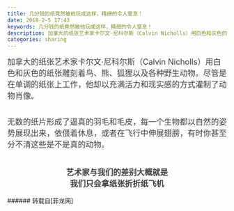 ```yaml
---
title: 几分钱的纸竟然被他玩成这样，精细的令人窒息！
date: 2018-2-5 17:43
keywords: 几分钱的纸竟然被他玩成这样，精细的令人窒息！
description: 加拿大的纸张艺术家卡尔文·尼科尔斯（Calvin Nicholls）用白色和灰色的纸张雕刻着鸟、熊、狐狸以及各种野生动物。尽管是在单调的纸张上工作，他却以充满活力和现实感的方式灌制了动物肖像。无数的纸片形成了逼真的羽毛和毛皮，每一个生物都以自然的姿势展现出来，依偎着休息，或者在飞行中伸展翅膀，有时你甚至分不清这些是不是真的动物。 艺术家与我们的差别大概就是  我们只会拿纸张折折纸飞机 
categories: sharing
---
```

<td class="t_f" id="postmessage_1134347">

<div align="left"><font style="color:rgb(62, 62, 62)"><font face="-apple-system-font, &amp;quot"><font style="font-size:18px">加拿大的纸张艺术家卡尔文·尼科尔斯（Calvin Nicholls）用白色和灰色的纸张雕刻着鸟、熊、狐狸以及各种野生动物。尽管是在单调的纸张上工作，他却以充满活力和现实感的方式灌制了动物肖像。</font></font></font></div><br/>
<div align="left"><font style="color:rgb(62, 62, 62)"><font face="-apple-system-font, &amp;quot"><font style="font-size:18px"><img alt="" border="0" class="zoom" data-cf-modified-3606068ddc5c4b49086e19ce-="" file="https://mmbiz.qpic.cn/mmbiz_jpg/1Eo86IE01wnmnVtrxBEKunkBd080R5WEAOy9XicvahnmcWL6euC8VfHOhEASjO6THYyqA6wATh6jhibsficXrDscA/640" id="aimg_FxYRX" lazyloadthumb="1" onclick="" onmouseover="" src="https://mmbiz.qpic.cn/mmbiz_jpg/1Eo86IE01wnmnVtrxBEKunkBd080R5WEAOy9XicvahnmcWL6euC8VfHOhEASjO6THYyqA6wATh6jhibsficXrDscA/640"/></font></font></font></div><br/>
<div align="left"><font style="color:rgb(62, 62, 62)"><font face="-apple-system-font, &amp;quot"><font style="font-size:18px">无数的纸片形成了逼真的羽毛和毛皮，每一个生物都以自然的姿势展现出来，依偎着休息，或者在飞行中伸展翅膀，有时你甚至分不清这些是不是真的动物。</font></font></font></div><div align="left"><font style="color:rgb(62, 62, 62)"><font face="-apple-system-font, &amp;quot"><font style="font-size:18px"><br/>
</font></font></font></div><div align="left"><font style="color:rgb(62, 62, 62)"><font face="-apple-system-font, &amp;quot"><font style="font-size:18px"><img alt="" border="0" class="zoom" data-cf-modified-3606068ddc5c4b49086e19ce-="" file="https://mmbiz.qpic.cn/mmbiz_jpg/1Eo86IE01wnmnVtrxBEKunkBd080R5WEiaOPWyQExw3DbHwUuAw1A96DW5jkxiaUyIob9SMyZP0vOQUGOjYKrKicQ/640" id="aimg_q9lNq" lazyloadthumb="1" onclick="" onmouseover="" src="https://mmbiz.qpic.cn/mmbiz_jpg/1Eo86IE01wnmnVtrxBEKunkBd080R5WEiaOPWyQExw3DbHwUuAw1A96DW5jkxiaUyIob9SMyZP0vOQUGOjYKrKicQ/640"/></font></font></font></div><div align="left"><font style="color:rgb(62, 62, 62)"><font face="-apple-system-font, &amp;quot"><font style="font-size:18px"><img alt="" border="0" class="zoom" data-cf-modified-3606068ddc5c4b49086e19ce-="" file="https://mmbiz.qpic.cn/mmbiz_jpg/1Eo86IE01wnmnVtrxBEKunkBd080R5WElu9JiaebG7N1HibuIntFS8icrTZ0uicWpRqcXibvJMrn7Uh7guuHHfRevnQ/640" id="aimg_rwNc5" lazyloadthumb="1" onclick="" onmouseover="" src="https://mmbiz.qpic.cn/mmbiz_jpg/1Eo86IE01wnmnVtrxBEKunkBd080R5WElu9JiaebG7N1HibuIntFS8icrTZ0uicWpRqcXibvJMrn7Uh7guuHHfRevnQ/640"/></font></font></font></div><div align="left"><font style="color:rgb(62, 62, 62)"><font face="-apple-system-font, &amp;quot"><font style="font-size:18px"><img alt="" border="0" class="zoom" data-cf-modified-3606068ddc5c4b49086e19ce-="" file="https://mmbiz.qpic.cn/mmbiz_jpg/1Eo86IE01wnmnVtrxBEKunkBd080R5WEQYajdl9phIaNFbKZV5qkth0fQMGWRvL4tZd4PISP5s8QVMcia7PfUVg/640" id="aimg_k2ycN" lazyloadthumb="1" onclick="" onmouseover="" src="https://mmbiz.qpic.cn/mmbiz_jpg/1Eo86IE01wnmnVtrxBEKunkBd080R5WEQYajdl9phIaNFbKZV5qkth0fQMGWRvL4tZd4PISP5s8QVMcia7PfUVg/640"/></font></font></font></div><div align="left"><font style="color:rgb(62, 62, 62)"><font face="-apple-system-font, &amp;quot"><font style="font-size:18px"><img alt="" border="0" class="zoom" data-cf-modified-3606068ddc5c4b49086e19ce-="" file="https://mmbiz.qpic.cn/mmbiz_jpg/1Eo86IE01wnmnVtrxBEKunkBd080R5WE5AdoDZ18Zjw4NBEj4mB3ZjbguugwrgkY7djggq3kBZF1S5H3T1Hebw/640" id="aimg_npDfF" lazyloadthumb="1" onclick="" onmouseover="" src="https://mmbiz.qpic.cn/mmbiz_jpg/1Eo86IE01wnmnVtrxBEKunkBd080R5WE5AdoDZ18Zjw4NBEj4mB3ZjbguugwrgkY7djggq3kBZF1S5H3T1Hebw/640"/></font></font></font></div><div align="left"><font style="color:rgb(62, 62, 62)"><font face="-apple-system-font, &amp;quot"><font style="font-size:18px"><img alt="" border="0" class="zoom" data-cf-modified-3606068ddc5c4b49086e19ce-="" file="https://mmbiz.qpic.cn/mmbiz_jpg/1Eo86IE01wnmnVtrxBEKunkBd080R5WEbib3ibryb0EhS7rU5QxuDCtwGLR548iawVaXBpcyBwnMWeKqppbUYicNLw/640" id="aimg_v567R" lazyloadthumb="1" onclick="" onmouseover="" src="https://mmbiz.qpic.cn/mmbiz_jpg/1Eo86IE01wnmnVtrxBEKunkBd080R5WEbib3ibryb0EhS7rU5QxuDCtwGLR548iawVaXBpcyBwnMWeKqppbUYicNLw/640"/></font></font></font></div><div align="left"><font style="color:rgb(62, 62, 62)"><font face="-apple-system-font, &amp;quot"><font style="font-size:18px"><img alt="" border="0" class="zoom" data-cf-modified-3606068ddc5c4b49086e19ce-="" file="https://mmbiz.qpic.cn/mmbiz_jpg/1Eo86IE01wnmnVtrxBEKunkBd080R5WEkCtAqhic1caHzkcxtDibSHURd38FCl6ib3L7qJIM2NJHykQw7MS3fNGXQ/640" id="aimg_D6X8E" lazyloadthumb="1" onclick="" onmouseover="" src="https://mmbiz.qpic.cn/mmbiz_jpg/1Eo86IE01wnmnVtrxBEKunkBd080R5WEkCtAqhic1caHzkcxtDibSHURd38FCl6ib3L7qJIM2NJHykQw7MS3fNGXQ/640"/></font></font></font></div><div align="left"><font style="color:rgb(62, 62, 62)"><font face="-apple-system-font, &amp;quot"><font style="font-size:18px"><img alt="" border="0" class="zoom" data-cf-modified-3606068ddc5c4b49086e19ce-="" file="https://mmbiz.qpic.cn/mmbiz_jpg/1Eo86IE01wnmnVtrxBEKunkBd080R5WEGnN1MrW8f4N3Scn5QHxUuaOIZwDtbTib2Yib5cEGkrMdy8nFG1fV5oaQ/640" id="aimg_vM1tp" lazyloadthumb="1" onclick="" onmouseover="" src="https://mmbiz.qpic.cn/mmbiz_jpg/1Eo86IE01wnmnVtrxBEKunkBd080R5WEGnN1MrW8f4N3Scn5QHxUuaOIZwDtbTib2Yib5cEGkrMdy8nFG1fV5oaQ/640"/></font></font></font></div><div align="left"><font style="color:rgb(62, 62, 62)"><font face="-apple-system-font, &amp;quot"><font style="font-size:18px"><img alt="" border="0" class="zoom" data-cf-modified-3606068ddc5c4b49086e19ce-="" file="https://mmbiz.qpic.cn/mmbiz_jpg/1Eo86IE01wnmnVtrxBEKunkBd080R5WE4OSs2NFjibW3ib2EMtNLQucSxIuuP8q4UIwSwhUTjfpv1DMgUhgcr0EA/640" id="aimg_XPXaS" lazyloadthumb="1" onclick="" onmouseover="" src="https://mmbiz.qpic.cn/mmbiz_jpg/1Eo86IE01wnmnVtrxBEKunkBd080R5WE4OSs2NFjibW3ib2EMtNLQucSxIuuP8q4UIwSwhUTjfpv1DMgUhgcr0EA/640"/></font></font></font></div><div align="left"><font style="color:rgb(62, 62, 62)"><font face="-apple-system-font, &amp;quot"><font style="font-size:18px"><img alt="" border="0" class="zoom" data-cf-modified-3606068ddc5c4b49086e19ce-="" file="https://mmbiz.qpic.cn/mmbiz_jpg/1Eo86IE01wnmnVtrxBEKunkBd080R5WE5HBgKlkZWCDJZKIEuTt6ib0R6txMsHia1jrVY0zP0ZHQ4fPfXUUsmd3Q/640" id="aimg_QB9uU" lazyloadthumb="1" onclick="" onmouseover="" src="https://mmbiz.qpic.cn/mmbiz_jpg/1Eo86IE01wnmnVtrxBEKunkBd080R5WE5HBgKlkZWCDJZKIEuTt6ib0R6txMsHia1jrVY0zP0ZHQ4fPfXUUsmd3Q/640"/></font></font></font></div><div align="left"><font style="color:rgb(62, 62, 62)"><font face="-apple-system-font, &amp;quot"><font style="font-size:18px"><img alt="" border="0" class="zoom" data-cf-modified-3606068ddc5c4b49086e19ce-="" file="https://mmbiz.qpic.cn/mmbiz_jpg/1Eo86IE01wnmnVtrxBEKunkBd080R5WElUyEggfqvqLRWNqXAENUJZz7fINMOZJECWzO75mF1bVc4icrYyHURVw/640" id="aimg_fTqp9" lazyloadthumb="1" onclick="" onmouseover="" src="https://mmbiz.qpic.cn/mmbiz_jpg/1Eo86IE01wnmnVtrxBEKunkBd080R5WElUyEggfqvqLRWNqXAENUJZz7fINMOZJECWzO75mF1bVc4icrYyHURVw/640"/></font></font></font></div><div align="left"><font style="color:rgb(62, 62, 62)"><font face="-apple-system-font, &amp;quot"><font style="font-size:18px"><img alt="" border="0" class="zoom" data-cf-modified-3606068ddc5c4b49086e19ce-="" file="https://mmbiz.qpic.cn/mmbiz_jpg/1Eo86IE01wnmnVtrxBEKunkBd080R5WEYTXO4yb10vm6Weo76exqy59Amj7cs3gM2262ETOiaLibejiaJNastDsQg/640" id="aimg_Sfehc" lazyloadthumb="1" onclick="" onmouseover="" src="https://mmbiz.qpic.cn/mmbiz_jpg/1Eo86IE01wnmnVtrxBEKunkBd080R5WEYTXO4yb10vm6Weo76exqy59Amj7cs3gM2262ETOiaLibejiaJNastDsQg/640"/></font></font></font></div><div align="left"><font style="color:rgb(62, 62, 62)"><font face="-apple-system-font, &amp;quot"><font style="font-size:18px"><img alt="" border="0" class="zoom" data-cf-modified-3606068ddc5c4b49086e19ce-="" file="https://mmbiz.qpic.cn/mmbiz_jpg/1Eo86IE01wnmnVtrxBEKunkBd080R5WEj3sXr5XLB4QCZtBCRTDVZFKvwYwsmpBp1RoGKgWKnn1jGMnsGVP5Gg/640" id="aimg_xKHk5" lazyloadthumb="1" onclick="" onmouseover="" src="https://mmbiz.qpic.cn/mmbiz_jpg/1Eo86IE01wnmnVtrxBEKunkBd080R5WEj3sXr5XLB4QCZtBCRTDVZFKvwYwsmpBp1RoGKgWKnn1jGMnsGVP5Gg/640"/></font></font></font></div><div align="left"><font style="color:rgb(62, 62, 62)"><font face="-apple-system-font, &amp;quot"><font style="font-size:18px"><img alt="" border="0" class="zoom" data-cf-modified-3606068ddc5c4b49086e19ce-="" file="https://mmbiz.qpic.cn/mmbiz_jpg/1Eo86IE01wnmnVtrxBEKunkBd080R5WEVz2JrXSRpQgDu9SdE2bdmJVw5UXAElVZ7BYxZtTYWFJr0fJtBsgpXg/640" id="aimg_hKgFE" lazyloadthumb="1" onclick="" onmouseover="" src="https://mmbiz.qpic.cn/mmbiz_jpg/1Eo86IE01wnmnVtrxBEKunkBd080R5WEVz2JrXSRpQgDu9SdE2bdmJVw5UXAElVZ7BYxZtTYWFJr0fJtBsgpXg/640"/></font></font></font></div><div align="left"><font style="color:rgb(62, 62, 62)"><font face="-apple-system-font, &amp;quot"><font style="font-size:18px"><img alt="" border="0" class="zoom" data-cf-modified-3606068ddc5c4b49086e19ce-="" file="https://mmbiz.qpic.cn/mmbiz_jpg/1Eo86IE01wnmnVtrxBEKunkBd080R5WEgK9k9O5YhKM4AuTvlHuOwlL6Ru8TW4xkoOYGPEOlxibry2AzOubmDRA/640" id="aimg_geYIc" lazyloadthumb="1" onclick="" onmouseover="" src="https://mmbiz.qpic.cn/mmbiz_jpg/1Eo86IE01wnmnVtrxBEKunkBd080R5WEgK9k9O5YhKM4AuTvlHuOwlL6Ru8TW4xkoOYGPEOlxibry2AzOubmDRA/640"/></font></font></font></div><div align="left"><font style="color:rgb(62, 62, 62)"><font face="-apple-system-font, &amp;quot"><font style="font-size:18px"><img alt="" border="0" class="zoom" data-cf-modified-3606068ddc5c4b49086e19ce-="" file="https://mmbiz.qpic.cn/mmbiz_jpg/1Eo86IE01wnmnVtrxBEKunkBd080R5WEc2PrWOhMxgdsqwriaZnLwt91W3ibMs4hgQo21T79VmQTQFTjnuG3IA5w/640" id="aimg_BQrsR" lazyloadthumb="1" onclick="" onmouseover="" src="https://mmbiz.qpic.cn/mmbiz_jpg/1Eo86IE01wnmnVtrxBEKunkBd080R5WEc2PrWOhMxgdsqwriaZnLwt91W3ibMs4hgQo21T79VmQTQFTjnuG3IA5w/640"/></font></font></font></div><div align="left"><font style="color:rgb(62, 62, 62)"><font face="-apple-system-font, &amp;quot"><font style="font-size:18px"><img alt="" border="0" class="zoom" data-cf-modified-3606068ddc5c4b49086e19ce-="" file="https://mmbiz.qpic.cn/mmbiz_jpg/1Eo86IE01wnmnVtrxBEKunkBd080R5WEmcFTpfQZDiaLbatjJJqJBia2zSun7mwcpWSETeDxmwSiaKQSH7t7Agpuw/640" id="aimg_epeP0" lazyloadthumb="1" onclick="" onmouseover="" src="https://mmbiz.qpic.cn/mmbiz_jpg/1Eo86IE01wnmnVtrxBEKunkBd080R5WEmcFTpfQZDiaLbatjJJqJBia2zSun7mwcpWSETeDxmwSiaKQSH7t7Agpuw/640"/></font></font></font></div><div align="left"><font style="color:rgb(62, 62, 62)"><font face="-apple-system-font, &amp;quot"><font style="font-size:18px"><img alt="" border="0" class="zoom" data-cf-modified-3606068ddc5c4b49086e19ce-="" file="https://mmbiz.qpic.cn/mmbiz_jpg/1Eo86IE01wnmnVtrxBEKunkBd080R5WE3GnmibQhkVFJld7SMKdTp1tWG4ezNWS8gLany2iagSQlicOicJduWxnBFQ/640" id="aimg_k2XaI" lazyloadthumb="1" onclick="" onmouseover="" src="https://mmbiz.qpic.cn/mmbiz_jpg/1Eo86IE01wnmnVtrxBEKunkBd080R5WE3GnmibQhkVFJld7SMKdTp1tWG4ezNWS8gLany2iagSQlicOicJduWxnBFQ/640"/></font></font></font></div><div align="left"><font style="color:rgb(62, 62, 62)"><font face="-apple-system-font, &amp;quot"><font style="font-size:18px"><img alt="" border="0" class="zoom" data-cf-modified-3606068ddc5c4b49086e19ce-="" file="https://mmbiz.qpic.cn/mmbiz_jpg/1Eo86IE01wnmnVtrxBEKunkBd080R5WEwRd5r9ibUze1QQOQcFrZacibyd9o0iaIgQYa6RsRPTKdibg7ZiatzkZVLmw/640" id="aimg_jcJEw" lazyloadthumb="1" onclick="" onmouseover="" src="https://mmbiz.qpic.cn/mmbiz_jpg/1Eo86IE01wnmnVtrxBEKunkBd080R5WEwRd5r9ibUze1QQOQcFrZacibyd9o0iaIgQYa6RsRPTKdibg7ZiatzkZVLmw/640"/></font></font></font></div><div align="left"><font style="color:rgb(62, 62, 62)"><font face="-apple-system-font, &amp;quot"><font style="font-size:18px"><img alt="" border="0" class="zoom" data-cf-modified-3606068ddc5c4b49086e19ce-="" file="https://mmbiz.qpic.cn/mmbiz_jpg/1Eo86IE01wnmnVtrxBEKunkBd080R5WEXhL9p97CbQgYdhcfrg9bWv79H6gvxdLXxfMoBO12hL2sLuPARdicXEg/640" id="aimg_q9eKV" lazyloadthumb="1" onclick="" onmouseover="" src="https://mmbiz.qpic.cn/mmbiz_jpg/1Eo86IE01wnmnVtrxBEKunkBd080R5WEXhL9p97CbQgYdhcfrg9bWv79H6gvxdLXxfMoBO12hL2sLuPARdicXEg/640"/></font></font></font></div><div align="left"><font style="color:rgb(62, 62, 62)"><font face="-apple-system-font, &amp;quot"><font style="font-size:18px"><img alt="" border="0" class="zoom" data-cf-modified-3606068ddc5c4b49086e19ce-="" file="https://mmbiz.qpic.cn/mmbiz_jpg/1Eo86IE01wnmnVtrxBEKunkBd080R5WEWTfzrDgWkqfrQe1WV4U1AhFRp89icBGJdcCrWwor7DtIZ7RnXPlaKew/640" id="aimg_KDuxX" lazyloadthumb="1" onclick="" onmouseover="" src="https://mmbiz.qpic.cn/mmbiz_jpg/1Eo86IE01wnmnVtrxBEKunkBd080R5WEWTfzrDgWkqfrQe1WV4U1AhFRp89icBGJdcCrWwor7DtIZ7RnXPlaKew/640"/></font></font></font></div><div align="left"><font style="color:rgb(62, 62, 62)"><font face="-apple-system-font, &amp;quot"><font style="font-size:18px"><img alt="" border="0" class="zoom" data-cf-modified-3606068ddc5c4b49086e19ce-="" file="https://mmbiz.qpic.cn/mmbiz_jpg/1Eo86IE01wnmnVtrxBEKunkBd080R5WEqAd0oiauYphQYIGFQLegCWAdJmnkn8Xia7YKhGEia25W37edv6VvLiazSA/640" id="aimg_scbW5" lazyloadthumb="1" onclick="" onmouseover="" src="https://mmbiz.qpic.cn/mmbiz_jpg/1Eo86IE01wnmnVtrxBEKunkBd080R5WEqAd0oiauYphQYIGFQLegCWAdJmnkn8Xia7YKhGEia25W37edv6VvLiazSA/640"/></font></font></font></div><div align="left"><font style="color:rgb(62, 62, 62)"><font face="-apple-system-font, &amp;quot"><font style="font-size:18px"><img alt="" border="0" class="zoom" data-cf-modified-3606068ddc5c4b49086e19ce-="" file="https://mmbiz.qpic.cn/mmbiz_jpg/1Eo86IE01wnmnVtrxBEKunkBd080R5WEXvx4f5Z0icgUjulF90DPN4IP8Zyfh5Fbcno6CwenQgNoW58r0rYnibVA/640" id="aimg_wPWcz" lazyloadthumb="1" onclick="" onmouseover="" src="https://mmbiz.qpic.cn/mmbiz_jpg/1Eo86IE01wnmnVtrxBEKunkBd080R5WEXvx4f5Z0icgUjulF90DPN4IP8Zyfh5Fbcno6CwenQgNoW58r0rYnibVA/640"/></font></font></font></div><div align="left"><font style="color:rgb(62, 62, 62)"><font face="-apple-system-font, &amp;quot"><font style="font-size:18px"><img alt="" border="0" class="zoom" data-cf-modified-3606068ddc5c4b49086e19ce-="" file="https://mmbiz.qpic.cn/mmbiz_jpg/1Eo86IE01wnmnVtrxBEKunkBd080R5WErDZU3PmMmAsulQDo4VJt57ghMLCVLd39d9wCTlkJevFMSkIwr8bxPw/640" id="aimg_kibFt" lazyloadthumb="1" onclick="" onmouseover="" src="https://mmbiz.qpic.cn/mmbiz_jpg/1Eo86IE01wnmnVtrxBEKunkBd080R5WErDZU3PmMmAsulQDo4VJt57ghMLCVLd39d9wCTlkJevFMSkIwr8bxPw/640"/></font></font></font></div><div align="left"><font style="color:rgb(62, 62, 62)"><font face="-apple-system-font, &amp;quot"><font style="font-size:18px"><img alt="" border="0" class="zoom" data-cf-modified-3606068ddc5c4b49086e19ce-="" file="https://mmbiz.qpic.cn/mmbiz_jpg/1Eo86IE01wnmnVtrxBEKunkBd080R5WEsqTWnb6hIBYwjBVFgUjMuOibc7xLtN6AgV764j0CxuiaC1mQtFE8XueA/640" id="aimg_YshO1" lazyloadthumb="1" onclick="" onmouseover="" src="https://mmbiz.qpic.cn/mmbiz_jpg/1Eo86IE01wnmnVtrxBEKunkBd080R5WEsqTWnb6hIBYwjBVFgUjMuOibc7xLtN6AgV764j0CxuiaC1mQtFE8XueA/640"/></font></font></font></div><div align="left"><font style="color:rgb(62, 62, 62)"><font face="-apple-system-font, &amp;quot"><font style="font-size:18px"><img alt="" border="0" class="zoom" data-cf-modified-3606068ddc5c4b49086e19ce-="" file="https://mmbiz.qpic.cn/mmbiz_jpg/1Eo86IE01wnmnVtrxBEKunkBd080R5WE4icAbzrMLkevpn04yPI62M9duXvevY3iaRHjkcKp1bfHBd5YC1OvgZqQ/640" id="aimg_Up650" lazyloadthumb="1" onclick="" onmouseover="" src="https://mmbiz.qpic.cn/mmbiz_jpg/1Eo86IE01wnmnVtrxBEKunkBd080R5WE4icAbzrMLkevpn04yPI62M9duXvevY3iaRHjkcKp1bfHBd5YC1OvgZqQ/640"/></font></font></font></div><div align="left"><font style="color:rgb(62, 62, 62)"><font face="-apple-system-font, &amp;quot"><font style="font-size:18px"><img alt="" border="0" class="zoom" data-cf-modified-3606068ddc5c4b49086e19ce-="" file="https://mmbiz.qpic.cn/mmbiz_jpg/1Eo86IE01wnmnVtrxBEKunkBd080R5WEHbr6OL0a2DUQ3p2XnNvIaAsrNhkIib6icicUAGrqViaK9sp0KUuKjDg5hg/640" id="aimg_VCW8z" lazyloadthumb="1" onclick="" onmouseover="" src="https://mmbiz.qpic.cn/mmbiz_jpg/1Eo86IE01wnmnVtrxBEKunkBd080R5WEHbr6OL0a2DUQ3p2XnNvIaAsrNhkIib6icicUAGrqViaK9sp0KUuKjDg5hg/640"/></font></font></font></div><div align="left"><font style="color:rgb(62, 62, 62)"><font face="-apple-system-font, &amp;quot"><font style="font-size:18px"><img alt="" border="0" class="zoom" data-cf-modified-3606068ddc5c4b49086e19ce-="" file="https://mmbiz.qpic.cn/mmbiz_jpg/1Eo86IE01wnmnVtrxBEKunkBd080R5WEzsiaz3ibKMureV5Wd8QROCo9oFDaK5XnOak4icIdGfbOqswTgFKbgLJRA/640" id="aimg_mxa9a" lazyloadthumb="1" onclick="" onmouseover="" src="https://mmbiz.qpic.cn/mmbiz_jpg/1Eo86IE01wnmnVtrxBEKunkBd080R5WEzsiaz3ibKMureV5Wd8QROCo9oFDaK5XnOak4icIdGfbOqswTgFKbgLJRA/640"/></font></font></font></div><div align="left"><font style="color:rgb(62, 62, 62)"><font face="-apple-system-font, &amp;quot"><font style="font-size:18px"><img alt="" border="0" class="zoom" data-cf-modified-3606068ddc5c4b49086e19ce-="" file="https://mmbiz.qpic.cn/mmbiz_jpg/1Eo86IE01wnmnVtrxBEKunkBd080R5WEfxxHtvbK0tmuN9tpGlu3icibPNlV5JdxYboOJQkg39waSKbwOROylJ6A/640" id="aimg_gr989" lazyloadthumb="1" onclick="" onmouseover="" src="https://mmbiz.qpic.cn/mmbiz_jpg/1Eo86IE01wnmnVtrxBEKunkBd080R5WEfxxHtvbK0tmuN9tpGlu3icibPNlV5JdxYboOJQkg39waSKbwOROylJ6A/640"/></font></font></font></div><br/>
<div align="center"><font style="color:rgb(62, 62, 62)"><font face="-apple-system-font, &amp;quot"><font style="font-size:18px"><strong> 艺术家与我们的差别大概就是 </strong></font></font></font></div><div align="center"><font style="color:rgb(62, 62, 62)"><font face="-apple-system-font, &amp;quot"><font style="font-size:18px"><strong> 我们只会拿纸张折折纸飞机 </strong></font></font></font></div><br/>
</td>
###### 转载自[菲龙网]
